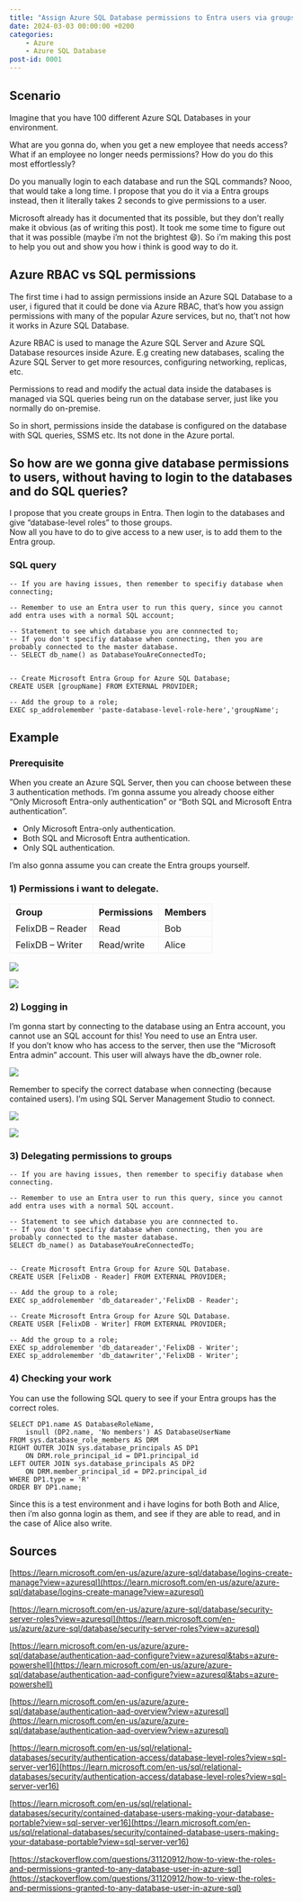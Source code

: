 ```yaml
---
title: "Assign Azure SQL Database permissions to Entra users via groups"
date: 2024-03-03 00:00:00 +0200
categories: 
    - Azure
    - Azure SQL Database
post-id: 0001
---
```


## **Scenario**

Imagine that you have 100 different Azure SQL Databases in your environment.

What are you gonna do, when you get a new employee that needs access? What if an employee no longer needs permissions? How do you do this most effortlessly?

Do you manually login to each database and run the SQL commands? Nooo, that would take a long time. I propose that you do it via a Entra groups instead, then it literally takes 2 seconds to give permissions to a user.

Microsoft already has it documented that its possible, but they don’t really make it obvious (as of writing this post). It took me some time to figure out that it was possible (maybe i’m not the brightest 😄). So i’m making this post to help you out and show you how i think is good way to do it.

## **Azure RBAC vs SQL permissions**

The first time i had to assign permissions inside an Azure SQL Database to a user, i figured that it could be done via Azure RBAC, that’s how you assign permissions with many of the popular Azure services, but no, that’t not how it works in Azure SQL Database.

Azure RBAC is used to manage the Azure SQL Server and Azure SQL Database resources inside Azure. E.g creating new databases, scaling the Azure SQL Server to get more resources, configuring networking, replicas, etc.

Permissions to read and modify the actual data inside the databases is managed via SQL queries being run on the database server, just like you normally do on-premise.

So in short, permissions inside the database is configured on the database with SQL queries, SSMS etc. Its not done in the Azure portal.

## **So how are we gonna give database permissions to users, without having to login to the databases and do SQL queries?**

I propose that you create groups in Entra. Then login to the databases and give “database-level roles” to those groups.  
Now all you have to do to give access to a new user, is to add them to the Entra group.

### **SQL query**

```plaintext
-- If you are having issues, then remember to specifiy database when connecting;

-- Remember to use an Entra user to run this query, since you cannot add entra uses with a normal SQL account;

-- Statement to see which database you are connnected to;
-- If you don't specifiy database when connecting, then you are probably connected to the master database.
-- SELECT db_name() as DatabaseYouAreConnectedTo;


-- Create Microsoft Entra Group for Azure SQL Database;
CREATE USER [groupName] FROM EXTERNAL PROVIDER;

-- Add the group to a role;
EXEC sp_addrolemember 'paste-database-level-role-here','groupName';
```

## **Example**

### **Prerequisite**

When you create an Azure SQL Server, then you can choose between these 3 authentication methods. I’m gonna assume you already choose either “Only Microsoft Entra-only authentication” or “Both SQL and Microsoft Entra authentication”.

*   Only Microsoft Entra-only authentication.
*   Both SQL and Microsoft Entra authentication.
*   Only SQL authentication.

I’m also gonna assume you can create the Entra groups yourself.

### **1) Permissions i want to delegate.**

<table style="border-width:0px;"><tbody><tr><td style="border:1px solid rgb(240, 240, 240);padding:4px 10px;"><strong>Group</strong></td><td style="border:1px solid rgb(240, 240, 240);padding:4px 10px;"><strong>Permissions</strong></td><td style="border:1px solid rgb(240, 240, 240);padding:4px 10px;"><strong>Members</strong></td></tr><tr><td style="border:1px solid rgb(240, 240, 240);padding:4px 10px;">FelixDB – Reader</td><td style="border:1px solid rgb(240, 240, 240);padding:4px 10px;">Read</td><td style="border:1px solid rgb(240, 240, 240);padding:4px 10px;">Bob</td></tr><tr><td style="border:1px solid rgb(240, 240, 240);padding:4px 10px;">FelixDB – Writer</td><td style="border:1px solid rgb(240, 240, 240);padding:4px 10px;">Read/write</td><td style="border:1px solid rgb(240, 240, 240);padding:4px 10px;">Alice</td></tr></tbody></table>

![](assets/post-content/0001/pic1.png)

![](assets/post-content/0001/pic2.png)

### **2) Logging in**

I’m gonna start by connecting to the database using an Entra account, you cannot use an SQL account for this! You need to use an Entra user.  
If you don’t know who has access to the server, then use the “Microsoft Entra admin” account. This user will always have the db\_owner role.

![](assets/post-content/0001/pic3.png)

Remember to specify the correct database when connecting (because contained users). I’m using SQL Server Management Studio to connect.

![](assets/post-content/0001/pic4.png)

![](assets/post-content/0001/pic5.png)

### **3) Delegating permissions to groups**

```plaintext
-- If you are having issues, then remember to specifiy database when connecting.

-- Remember to use an Entra user to run this query, since you cannot add entra uses with a normal SQL account.

-- Statement to see which database you are connnected to.
-- If you don't specifiy database when connecting, then you are probably connected to the master database.
SELECT db_name() as DatabaseYouAreConnectedTo;


-- Create Microsoft Entra Group for Azure SQL Database.
CREATE USER [FelixDB - Reader] FROM EXTERNAL PROVIDER;

-- Add the group to a role;
EXEC sp_addrolemember 'db_datareader','FelixDB - Reader';

-- Create Microsoft Entra Group for Azure SQL Database.
CREATE USER [FelixDB - Writer] FROM EXTERNAL PROVIDER;

-- Add the group to a role;
EXEC sp_addrolemember 'db_datareader','FelixDB - Writer';
EXEC sp_addrolemember 'db_datawriter','FelixDB - Writer';
```

### **4) Checking your work**

You can use the following SQL query to see if your Entra groups has the correct roles.

```plaintext
SELECT DP1.name AS DatabaseRoleName,   
    isnull (DP2.name, 'No members') AS DatabaseUserName   
FROM sys.database_role_members AS DRM  
RIGHT OUTER JOIN sys.database_principals AS DP1  
    ON DRM.role_principal_id = DP1.principal_id  
LEFT OUTER JOIN sys.database_principals AS DP2  
    ON DRM.member_principal_id = DP2.principal_id  
WHERE DP1.type = 'R'
ORDER BY DP1.name; 
```

Since this is a test environment and i have logins for both Both and Alice, then i’m also gonna login as them, and see if they are able to read, and in the case of Alice also write.

## **Sources**

[https://learn.microsoft.com/en-us/azure/azure-sql/database/logins-create-manage?view=azuresql](https://learn.microsoft.com/en-us/azure/azure-sql/database/logins-create-manage?view=azuresql)

[https://learn.microsoft.com/en-us/azure/azure-sql/database/security-server-roles?view=azuresql](https://learn.microsoft.com/en-us/azure/azure-sql/database/security-server-roles?view=azuresql)

[https://learn.microsoft.com/en-us/azure/azure-sql/database/authentication-aad-configure?view=azuresql&tabs=azure-powershell](https://learn.microsoft.com/en-us/azure/azure-sql/database/authentication-aad-configure?view=azuresql&tabs=azure-powershell)

[https://learn.microsoft.com/en-us/azure/azure-sql/database/authentication-aad-overview?view=azuresql](https://learn.microsoft.com/en-us/azure/azure-sql/database/authentication-aad-overview?view=azuresql)

[https://learn.microsoft.com/en-us/sql/relational-databases/security/authentication-access/database-level-roles?view=sql-server-ver16](https://learn.microsoft.com/en-us/sql/relational-databases/security/authentication-access/database-level-roles?view=sql-server-ver16)

[https://learn.microsoft.com/en-us/sql/relational-databases/security/contained-database-users-making-your-database-portable?view=sql-server-ver16](https://learn.microsoft.com/en-us/sql/relational-databases/security/contained-database-users-making-your-database-portable?view=sql-server-ver16)

[https://stackoverflow.com/questions/31120912/how-to-view-the-roles-and-permissions-granted-to-any-database-user-in-azure-sql](https://stackoverflow.com/questions/31120912/how-to-view-the-roles-and-permissions-granted-to-any-database-user-in-azure-sql)